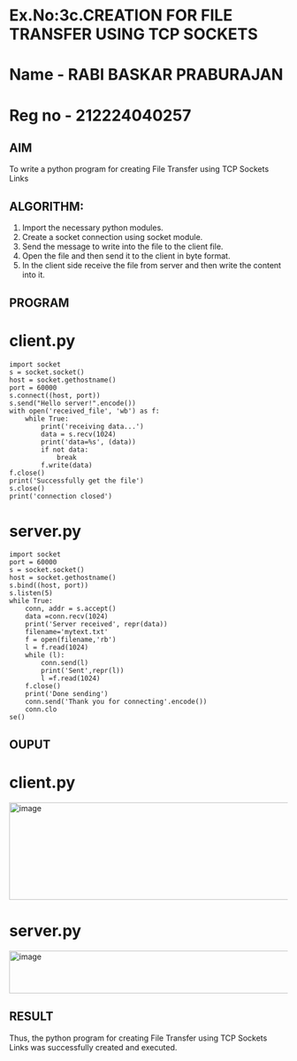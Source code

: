 # Ex.No:3c.CREATION FOR FILE TRANSFER USING TCP SOCKETS
# Name - RABI BASKAR PRABURAJAN
# Reg no - 212224040257
## AIM
To write a python program for creating File Transfer using TCP Sockets Links
## ALGORITHM:
1. Import the necessary python modules.
2. Create a socket connection using socket module.
3. Send the message to write into the file to the client file.
4. Open the file and then send it to the client in byte format.
5. In the client side receive the file from server and then write the content into it.
## PROGRAM
# client.py
```
import socket
s = socket.socket()
host = socket.gethostname()
port = 60000
s.connect((host, port))
s.send("Hello server!".encode())
with open('received_file', 'wb') as f:
    while True:
        print('receiving data...')
        data = s.recv(1024)
        print('data=%s', (data))
        if not data:
            break
        f.write(data)
f.close()
print('Successfully get the file')
s.close()
print('connection closed')
```
# server.py
```
import socket
port = 60000
s = socket.socket()
host = socket.gethostname()
s.bind((host, port))
s.listen(5)
while True:
    conn, addr = s.accept()
    data =conn.recv(1024)
    print('Server received', repr(data))
    filename='mytext.txt'
    f = open(filename,'rb')
    l = f.read(1024)
    while (l):
        conn.send(l)
        print('Sent',repr(l))
        l =f.read(1024)
    f.close()
    print('Done sending')
    conn.send('Thank you for connecting'.encode())
    conn.clo
se()
```

## OUPUT
# client.py
<img width="511" height="176" alt="image" src="https://github.com/user-attachments/assets/032753c7-ce30-4192-8386-15a035ab8c7b" />

# server.py
<img width="517" height="77" alt="image" src="https://github.com/user-attachments/assets/77520a73-769f-4df6-aa09-2cd8c0af8853" />



## RESULT
Thus, the python program for creating File Transfer using TCP Sockets Links was 
successfully created and executed.
